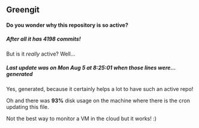 ## Greengit

#### Do you wonder why this repository is so active?

##### After all it has 4198 commits!

But is it *really* active? Well...

##### Last update was on Mon Aug 5 at 8:25:01 when those lines were... generated

Yes, generated, because it certainly helps a lot to have such an active repo!

Oh and there was **93%** disk usage on the machine
where there is the cron updating this file.

Not the best way to monitor a VM in the cloud but it works! :)
